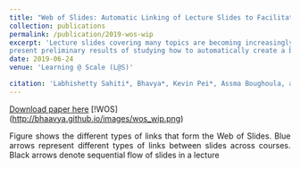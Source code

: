 ```yaml
---
title: "Web of Slides: Automatic Linking of Lecture Slides to Facilitate Navigation"
collection: publications
permalink: /publication/2019-wos-wip
excerpt: 'Lecture slides covering many topics are becoming increasingly available online, but they are scattered, making it a challenge for anyone to instantly access all slides relevant to a learning context. To address this challenge, we propose to create links between those scattered slides to form a Web of Slides (WOS). Using the sequential nature of slides, we
present preliminary results of studying how to automatically create a basic link based on similarity of slides as an initial step toward the vision of WOS. We also explore interesting future research directions using different link types and the unique features of slides.'
date: 2019-06-24
venue: 'Learning @ Scale (L@S)'

citation: 'Labhishetty Sahiti*, Bhavya*, Kevin Pei*, Assma Boughoula, and Chengxiang Zhai. "Web of Slides: Automatic Linking of Lecture Slides to Facilitate Navigation.", <i>In Proceedings of the Sixth (2019) ACM Conference on Learning@ Scale (L@S), </i> 2019.'
---
```



[Download paper here](http://bhaavya.github.io/files/wos_wip.pdf)
[!WOS] (http://bhaavya.github.io/images/wos_wip.png)

<div style="text-align: justify"> Figure shows the different types of links that form the Web of Slides. Blue arrows represent different types of links between slides across courses. Black arrows denote sequential flow of slides in a lecture
</div>


